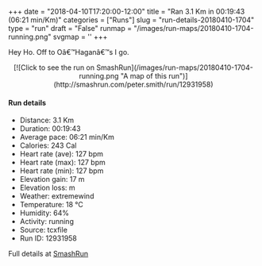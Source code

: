 +++
date = "2018-04-10T17:20:00-12:00"
title = "Ran 3.1 Km in 00:19:43 (06:21 min/Km)"
categories = ["Runs"]
slug = "run-details-20180410-1704"
type = "run"
draft = "False"
runmap = "/images/run-maps/20180410-1704-running.png"
svgmap = '<polyline points="64 100, 66 97, 68 91, 69 90, 70 86, 70 84, 69 83, 68 82, 67 82, 65 83, 61 83, 59 82, 57 75, 57 72, 56 67, 55 64, 56 62, 53 61, 52 61, 51 59, 47 59, 46 58, 42 54, 39 52, 38 49, 37 46, 35 44, 34 43, 33 39, 30 38, 29 36, 27 31, 25 30, 25 29, 25 27, 26 26, 26 20, 26 19, 26 17, 27 16, 30 14, 31 12, 32 10, 33 8, 34 7, 35 7, 39 9, 44 9, 48 11, 50 11, 54 11, 55 10, 56 8, 59 4, 64 0, 66 1, 69 0, 70 0, 74 1">'
+++

Hey Ho. Off to Oâ€™Haganâ€™s I go. 

<!--more-->

<center>
[![Click to see the run on SmashRun](/images/run-maps/20180410-1704-running.png "A map of this run")](http://smashrun.com/peter.smith/run/12931958)
</center>

#### Run details

* Distance: 3.1 Km
* Duration: 00:19:43
* Average pace: 06:21 min/Km
* Calories: 243 Cal
* Heart rate (ave): 127 bpm
* Heart rate (max): 127 bpm
* Heart rate (min): 127 bpm
* Elevation gain: 17 m
* Elevation loss:  m
* Weather: extremewind
* Temperature: 18 &deg;C
* Humidity: 64%
* Activity: running
* Source: tcxfile
* Run ID: 12931958

Full details at [SmashRun](http://smashrun.com/peter.smith/run/12931958)